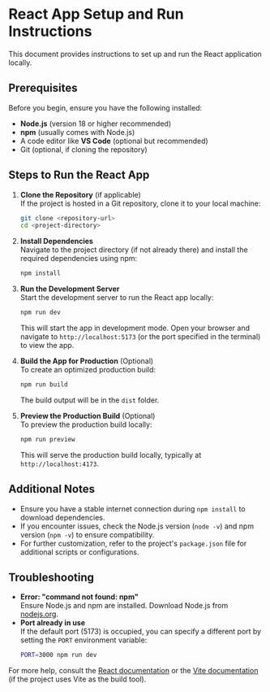 # React App Setup and Run Instructions

This document provides instructions to set up and run the React application locally.

## Prerequisites
Before you begin, ensure you have the following installed:
- **Node.js** (version 18 or higher recommended)
- **npm** (usually comes with Node.js)
- A code editor like **VS Code** (optional but recommended)
- Git (optional, if cloning the repository)

## Steps to Run the React App

1. **Clone the Repository** (if applicable)  
   If the project is hosted in a Git repository, clone it to your local machine:
   ```bash
   git clone <repository-url>
   cd <project-directory>
   ```

2. **Install Dependencies**  
   Navigate to the project directory (if not already there) and install the required dependencies using npm:
   ```bash
   npm install
   ```

3. **Run the Development Server**  
   Start the development server to run the React app locally:
   ```bash
   npm run dev
   ```
   This will start the app in development mode. Open your browser and navigate to `http://localhost:5173` (or the port specified in the terminal) to view the app.

4. **Build the App for Production** (Optional)  
   To create an optimized production build:
   ```bash
   npm run build
   ```
   The build output will be in the `dist` folder.

5. **Preview the Production Build** (Optional)  
   To preview the production build locally:
   ```bash
   npm run preview
   ```
   This will serve the production build locally, typically at `http://localhost:4173`.

## Additional Notes
- Ensure you have a stable internet connection during `npm install` to download dependencies.
- If you encounter issues, check the Node.js version (`node -v`) and npm version (`npm -v`) to ensure compatibility.
- For further customization, refer to the project's `package.json` file for additional scripts or configurations.

## Troubleshooting
- **Error: "command not found: npm"**  
  Ensure Node.js and npm are installed. Download Node.js from [nodejs.org](https://nodejs.org).
- **Port already in use**  
  If the default port (5173) is occupied, you can specify a different port by setting the `PORT` environment variable:
  ```bash
  PORT=3000 npm run dev
  ```

For more help, consult the [React documentation](https://react.dev/) or the [Vite documentation](https://vitejs.dev/) (if the project uses Vite as the build tool).
